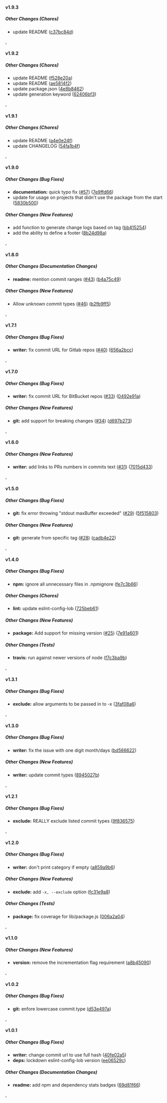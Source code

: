 

#### v1.9.3

##### Other Changes (Chores)

*  update README ([c37bc84d](https://github.com/rocaforarnelo/generate-changelog-f/commit/c37bc84dfdd7172befc9476419ba2a22cb4a5266))

,

#### v1.9.2

##### Other Changes (Chores)

*  update README ([f528e20a](https://github.com/rocaforarnelo/generate-changelog-f/commit/f528e20a1517937841e88a6c763a53d0fcb79a40))
*  update README ([ae5814f2](https://github.com/rocaforarnelo/generate-changelog-f/commit/ae5814f2ef993a448d7b91e09b419395940f0115))
*  update package.json ([4e8b8462](https://github.com/rocaforarnelo/generate-changelog-f/commit/4e8b846236c9d95492706b1ec44926134242fae6))
*  update generation keyword ([62406bf3](https://github.com/rocaforarnelo/generate-changelog-f/commit/62406bf3bd5e093494b9f9a9fb4121ea749ff485))

,

#### v1.9.1

##### Other Changes (Chores)

*  update README ([a4e0e24f](https://github.com/rocaforarnelo/generate-changelog-f/commit/a4e0e24fb0688bc232a42c2fbe3e8702000ed9c6))
*  update CHANGELOG ([54fa1b4f](https://github.com/rocaforarnelo/generate-changelog-f/commit/54fa1b4f371a0e1af224c1b33e5d9dc89d1358ed))

,

#### v1.9.0

##### Other Changes (Bug Fixes)

* **documentation:**  quick typo fix ([#57](https://github.com/rocaforarnelo/generate-changelog-f/pull/57)) ([7e9ffd66](https://github.com/rocaforarnelo/generate-changelog-f/commit/7e9ffd66f70503b812f65a36311842b6abbd93c3))
*  update for usage on projects that didn't use the package from the start ([5830b500](https://github.com/rocaforarnelo/generate-changelog-f/commit/5830b5005eba0ceaac01b5cfeab9e1470f8045d0))

##### Other Changes (New Features)

*  add function to generate change logs based on tag ([bb415254](https://github.com/rocaforarnelo/generate-changelog-f/commit/bb415254a9e5635781b386fb70e790973aaf27e4))
*  add the ability to define a footer ([8b24d98a](https://github.com/rocaforarnelo/generate-changelog-f/commit/8b24d98ad03050b3b5b19155f3cc2db0a08666f5))

,

#### v1.8.0

##### Other Changes (Documentation Changes)

* **readme:**  mention commit ranges ([#43](https://github.com/rocaforarnelo/generate-changelog-f/pull/43)) ([b4a75c49](https://github.com/rocaforarnelo/generate-changelog-f/commit/b4a75c49c66b265e768c8d6477a409b5e722b8da))

##### Other Changes (New Features)

*  Allow unknown commit types ([#46](https://github.com/rocaforarnelo/generate-changelog-f/pull/46)) ([b2fb9ff5](https://github.com/rocaforarnelo/generate-changelog-f/commit/b2fb9ff5517b7be309f6050dd7b557b53668e56b))

,

#### v1.7.1

##### Other Changes (Bug Fixes)

* **writer:**  fix commit URL for Gitlab repos ([#40](https://github.com/rocaforarnelo/generate-changelog-f/pull/40)) ([656a2bcc](https://github.com/rocaforarnelo/generate-changelog-f/commit/656a2bcc589433cf7f9982e5ca4d0493a56126eb))

,

#### v1.7.0

##### Other Changes (Bug Fixes)

* **writer:**  fix commit URL for BitBucket repos ([#33](https://github.com/rocaforarnelo/generate-changelog-f/pull/33)) ([0492e91a](https://github.com/rocaforarnelo/generate-changelog-f/commit/0492e91a846f18ac797e7aeadd366bd753b9dfa2))

##### Other Changes (New Features)

* **git:**  add support for breaking changes ([#34](https://github.com/rocaforarnelo/generate-changelog-f/pull/34)) ([d697b273](https://github.com/rocaforarnelo/generate-changelog-f/commit/d697b27328f72c30d75202dcf87394564849d69d))

,

#### v1.6.0

##### Other Changes (New Features)

* **writer:**  add links to PRs numbers in commits text ([#31](https://github.com/rocaforarnelo/generate-changelog-f/pull/31)) ([7015d433](https://github.com/rocaforarnelo/generate-changelog-f/commit/7015d4330da9c10e32d6d259a89beb096a904c55))

,

#### v1.5.0

##### Other Changes (Bug Fixes)

* **git:**  fix error throwing "stdout maxBuffer exceeded" ([#29](https://github.com/rocaforarnelo/generate-changelog-f/pull/29)) ([5f515803](https://github.com/rocaforarnelo/generate-changelog-f/commit/5f515803204d8573b1dfbcf580d44effdb9949ff))

##### Other Changes (New Features)

* **git:**  generate from specific tag ([#28](https://github.com/rocaforarnelo/generate-changelog-f/pull/28)) ([cadb4e22](https://github.com/rocaforarnelo/generate-changelog-f/commit/cadb4e22a20632a7d765a3d97fe9727abb2ce228))

,

#### v1.4.0

##### Other Changes (Bug Fixes)

* **npm:**  ignore all unnecessary files in .npmignore ([fe7c3b66](https://github.com/rocaforarnelo/generate-changelog-f/commit/fe7c3b6643b568739c8ac2b6a326385ddff25fe5))

##### Other Changes (Chores)

* **lint:**  update eslint-config-lob ([725beb61](https://github.com/rocaforarnelo/generate-changelog-f/commit/725beb611965384d1807998dda055fbceb63e937))

##### Other Changes (New Features)

* **package:**  Add support for missing version ([#25](https://github.com/rocaforarnelo/generate-changelog-f/pull/25)) ([7e91a601](https://github.com/rocaforarnelo/generate-changelog-f/commit/7e91a601f4708c8f03d15bfebb34bcd5eba073dc))

##### Other Changes (Tests)

* **travis:**  run against newer versions of node ([f7c3ba9b](https://github.com/rocaforarnelo/generate-changelog-f/commit/f7c3ba9b52c7ae91808d3408c480e0eef88c30e0))

,

#### v1.3.1

##### Other Changes (Bug Fixes)

* **exclude:**  allow arguments to be passed in to -x ([3faf08a6](https://github.com/rocaforarnelo/generate-changelog-f/commit/3faf08a634449e057f67eaa9c13872f53c8127d0))

,

#### v1.3.0

##### Other Changes (Bug Fixes)

* **writer:**  fix the issue with one digit month/days ([bd566622](https://github.com/rocaforarnelo/generate-changelog-f/commit/bd566622423080c92c531e01fc8d03568bb92740))

##### Other Changes (New Features)

* **writer:**  update commit types ([8945027b](https://github.com/rocaforarnelo/generate-changelog-f/commit/8945027b693d5653052c031d2ac450250bd6bc41))

,

#### v1.2.1

##### Other Changes (Bug Fixes)

* **exclude:**  REALLY exclude listed commit types ([9f836575](https://github.com/rocaforarnelo/generate-changelog-f/commit/9f8365750af98d1e540543abecc3e4c51d3fbf9a))

,

#### v1.2.0

##### Other Changes (Bug Fixes)

* **writer:**  don't print category if empty ([a859a9b6](https://github.com/rocaforarnelo/generate-changelog-f/commit/a859a9b67d17c88a3adc669fff1f9f999afdb4cc))

##### Other Changes (New Features)

* **exclude:**  add `-x, --exclude` option ([fc31e9a8](https://github.com/rocaforarnelo/generate-changelog-f/commit/fc31e9a8c69f163d77c995e5bc1bddb10c355258))

##### Other Changes (Tests)

* **package:**  fix coverage for lib/package.js ([006a2a04](https://github.com/rocaforarnelo/generate-changelog-f/commit/006a2a04cc3df009d18e7fc99f1cd96a9d108624))

,

#### v1.1.0

##### Other Changes (New Features)

* **version:**  remove the incrementation flag requirement ([a8b45090](https://github.com/rocaforarnelo/generate-changelog-f/commit/a8b450901df9a7d0e5817b810ef7de2bcb12b4df))

,

#### v1.0.2

##### Other Changes (Bug Fixes)

* **git:**  enfore lowercase commit.type ([d53e497a](https://github.com/rocaforarnelo/generate-changelog-f/commit/d53e497a69179e9ba2d42416293285f4163c0b97))

,

#### v1.0.1

##### Other Changes (Bug Fixes)

* **writer:**  change commit url to use full hash ([40fe02a5](https://github.com/rocaforarnelo/generate-changelog-f/commit/40fe02a52fc67539b03b5cf1affde1ec4748dc89))
* **deps:**  lockdown eslint-config-lob version ([ee06529c](https://github.com/rocaforarnelo/generate-changelog-f/commit/ee06529c50b2c0f51878a4861f43ae7aa4bfca0f))

##### Other Changes (Documentation Changes)

* **readme:**  add npm and dependency stats badges ([69d81f66](https://github.com/rocaforarnelo/generate-changelog-f/commit/69d81f661b73248560d319822ff9d262b42c18b3))

,